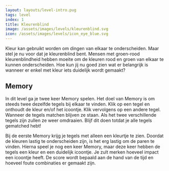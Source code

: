 ```yaml
---
layout: layouts/level-intro.pug
tags: level
index: 1
title: Kleurenblind
image: /assets/images/levels/kleurenblind.svg
icon: /assets/images/levels/icon_eye_blue.svg
---
```


Kleur kan gebruikt worden om dingen van elkaar te onderscheiden. Maar stel je nu voor dat je kleurenblind bent. Mensen met groen-rood kleurenblindheid hebben moeite om de kleuren rood en groen van elkaar te kunnen onderscheiden. Hoe kun jij nu goed zien wat er belangrijk is wanneer er enkel met kleur iets duidelijk wordt gemaakt?

## Memory

In dit level ga je twee keer Memory spelen. Het doel van Memory is om steeds twee dezelfde tegels bij elkaar te vinden. Klik op een tegel en onthoudt de kleur en/of het icoontje. Klik vervolgens op een andere tegel. Wanneer de tegels matchen blijven ze staan. Als het twee verschillende tegels zijn zullen ze weer omdraaien. Blijf dit doen totdat je alle tegels gematched hebt!

Bij de eerste Memory krijg je tegels met alleen een kleurtje te zien. Doordat de kleuren lastig te onderscheiden zijn, is het erg lastig om de paren te vinden. Hierna speel je nog een keer Memory, maar deze keer hebben de tegels een kleur en een duidelijk icoontje. Je zult merken hoeveel impact een icoontje heeft. De score wordt bepaald aan de hand van de tijd en hoeveel foute combinaties er gemaakt zijn.